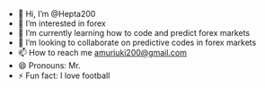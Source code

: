 - 👋 Hi, I’m @Hepta200
- 👀 I’m interested in forex
- 🌱 I’m currently learning how to code and predict forex markets
- 💞️ I’m looking to collaborate on predictive codes in forex markets
- 📫 How to reach me amuriuki200@gmail.com
- 😄 Pronouns: Mr.
- ⚡ Fun fact: I love football

<!---
Hepta200/Hepta200 is a ✨ special ✨ repository because its `README.md` (this file) appears on your GitHub profile.
You can click the Preview link to take a look at your changes.
--->
